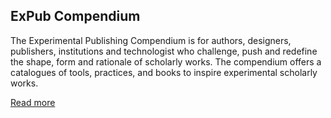 ## ExPub Compendium

The Experimental Publishing Compendium is for authors, designers, publishers, institutions and technologist who challenge, push and redefine the shape, form and rationale of scholarly works. The compendium offers a catalogues of tools, practices, and books to inspire experimental scholarly works.

[Read more](/about)
